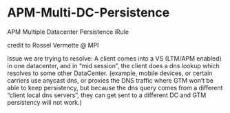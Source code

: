 # APM-Multi-DC-Persistence
APM Multiple Datacenter Persistence iRule

credit to Rossel Vermette @ MPI

Issue we are trying to resolve:
A client comes into a VS (LTM/APM enabled) in one datacenter, and in “mid session”, the client does a dns lookup which resolves to some other DataCenter.  (example,  mobile devices, or certain carriers use anycast dns, or proxies the DNS traffic where GTM won’t be able to keep persistency, but because the dns query comes from a different “client local dns servers”, they can get sent to a different DC and GTM persistency will not work.) 
